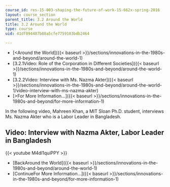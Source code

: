 ```yaml
---
course_id: res-15-003-shaping-the-future-of-work-15-662x-spring-2016
layout: course_section
parent_title: 3.2 Around the World
title: 3.2 Around the World
type: course
uid: 41df094487b88a5cfe7759103bdb2464

---
```


*   [<Around the World]({{< baseurl >}}/sections/innovations-in-the-1980s-and-beyond/around-the-world-1)
*   [3.2.1Video: Role of the Corporation in Different Societies]({{< baseurl >}}/sections/innovations-in-the-1980s-and-beyond/around-the-world-1)
*   [3.2.2Video: Interview with Ms. Nazma Akter]({{< baseurl >}}/sections/innovations-in-the-1980s-and-beyond/around-the-world-1/video-interview-with-ms-nazma-akter)
*   [\>For More Information...]({{< baseurl >}}/sections/innovations-in-the-1980s-and-beyond/for-more-information-1)

In the following video, Mahreen Khan, a MIT Sloan Ph.D. student, interviews Ms. Nazma Akter who is a Labor Leader in Bangladesh.

Video: Interview with Nazma Akter, Labor Leader in Bangladesh
-------------------------------------------------------------

{{< youtube M4dl1quiPPY >}}

*   [BackAround the World]({{< baseurl >}}/sections/innovations-in-the-1980s-and-beyond/around-the-world-1)
*   [ContinueFor More Information...]({{< baseurl >}}/sections/innovations-in-the-1980s-and-beyond/for-more-information-1)